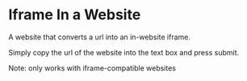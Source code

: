 # Iframe In a Website
A website that converts a url into an in-website iframe.

Simply copy the url of the website into the text box and press submit.

Note: only works with iframe-compatible websites

